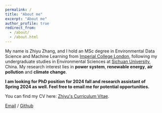 ```yaml
---
permalink: /
title: "About me"
excerpt: "About me"
author_profile: true
redirect_from: 
  - /about/
  - /about.html
---
```


My name is Zhiyu Zhang, and I hold an MSc degree in Environmental Data Science and Machine Learning from [Imperial College London](https://www.imperial.ac.uk/), following my undergraduate studies in Environmental Sciences at [Sichuan University](https://en.scu.edu.cn/), China. My research interest lies in **power system**, **renewable energy**, **air pollution** and **climate change**. 

**I am looking for PhD position for 2024 fall and research assistant of Spring 2024 as well. Feel free to email me for potential opportunities.**

You can find my CV here: [Zhiyu's Curriculum Vitae](../assets/CV_ZhangZhiyu.pdf).

[Email](zhiyu.zhang22@imperial.ac.uk) / [Github](https://github.com/zhizhiyuyu) 

